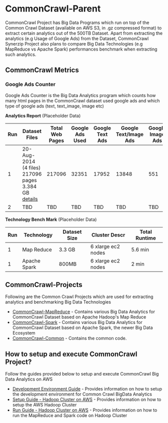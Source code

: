 CommonCrawl-Parent
=========

CommonCrawl Project has Big Data Programs which run on top of the Common Crawl Dataset (available on AWS S3, in .gz compressed format) to extract certain analytics out of the 500TB Dataset. Apart from extracting the analytics (e.g Usage of Google Ads) from the Dataset, CommonCrawl Synerzip Project also plans to compare Big Data Technologies (e.g MapReduce vs Apache Spark) performances benchmark when extracting such analytics.

CommonCrawl Metrics
-----

### Google Ads Counter
Google Ads Counter is the Big Data Analytics program which counts how many html pages in the CommonCrawl dataset used google ads and which type of google ads (text, text_image, image etc)

**Analytics Report** (Placeholder Data)

| Run | Dataset Files | Total Web Pages | Google Ads Used | Google Text Ads | Google Text/Image Ads | Google Image Ads |
|-----|---------------|-----------------|-----------------|-----------------|---------------------------|------------------|
| 1 |20-Aug-2014 (4 files) 217096 pages 3.384 GB [details](file-list/expt1.md) | 217096 | 32351 | 17952 | 13848 | 551 |
| 2 | TBD | TBD | TBD | TBD | TBD | TBD | 

**Technology Bench Mark** (Placeholder Data)
   
| Run | Technology | Dataset Size | Cluster Descr | Total Runtime |
|-----|------------|--------------|---------------|---------------|
| 1 | Map Reduce | 3.3 GB | 6 xlarge ec2 nodes| 5.6 min |
| 1 | Apache Spark | 800MB | 6 xlarge ec2 nodes | 2 min |
   


CommonCrawl-Projects
-----
Following are the Common Crawl Projects which are used for extracting analytics and benchmarking Big Data Technologies
* [CommonCrawl-MapReduce](http://github.com/synerzip/CommonCrawl-MapReduce) - Contains various Big Data Analytics for CommonCrawl Dataset based on Apache Hadoop's Map Reduce
* [CommonCrawl-Spark](http://github.com/synerzip/CommonCrawl-Spark) - Contains various Big Data Analytics for CommonCrawl Dataset based on Apache Spark, the newer Big Data Ecosystem
* [CommonCrawl-Common](http://github.com/synerzip/CommonCrawl-Common) - Contains the common code.


How to setup and execute CommonCrawl Project?
-----
Follow the guides provided below to setup and execute CommonCrawl Big Data Analytics on AWS 

* [Development Environment Guide](http://github.com/synerzip/CommonCrawl-Parent/blob/master/dev_env_setup.md) - Provides information on how to setup the development environment for Common Crawl BigData Analytics
* [Setup Guide - Hadoop Cluster on AWS](http://github.com/synerzip/CommonCrawl-Parent/blob/master/aws_setup.md) - Provides information on how to setup the AWS Hadoop Cluster
* [Run Guide - Hadoop Cluster on AWS](http://github.com/synerzip/CommonCrawl-Parent/blob/master/execute_on_aws.md) - Provides information on how to run the MapReduce and Spark code on Hadoop Cluster
